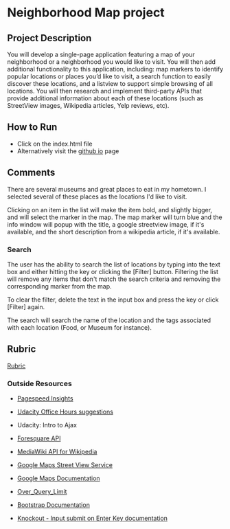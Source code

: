 # Neighborhood Map project

## Project Description
You will develop a single-page application featuring a map of your neighborhood or a neighborhood you would like to visit. You will then add additional functionality to this application, including: map markers to identify popular locations or places you’d like to visit, a search function to easily discover these locations, and a listview to support simple browsing of all locations. You will then research and implement third-party APIs that provide additional information about each of these locations (such as StreetView images, Wikipedia articles, Yelp reviews, etc).

## How to Run
* Click on the index.html file
* Alternatively visit the <a href="http://jerryahames.github.io/P5-Neighborhood-Map/">github io</a> page

## Comments
There are several museums and great places to eat in my hometown. I selected several of these places as the locations I'd like to visit.

Clicking on an item in the list will make the item bold, and slightly bigger, and will select the marker in the map. The map marker will turn blue and the info window will popup with the title, a google streetview image, if it's available, and the short description from a wikipedia article, if it's available.

### Search
The user has the ability to search the list of locations by typing into the text box and either hitting the <Enter> key or clicking the [Filter] button. Filtering the list will remove any items that don't match the search criteria and removing the corresponding marker from the map.

To clear the filter, delete the text in the input box and press the <Enter> key or click [Filter] again.

The search will search the name of the location and the tags associated with each location (Food, or Museum for instance).

## Rubric
<a href="https://www.udacity.com/course/viewer#!/c-nd001/l-2711658591/m-2684328537">Rubric</a>

### Outside Resources
* <a href="https://developers.google.com/speed/pagespeed/insights/">Pagespeed Insights</a>
* <a href="https://github.com/udacity/fend-office-hours/tree/master/Web%20Optimization/Effective%20Optimizations%20for%2060%20FPS">Udacity Office Hours suggestions</a>
* Udacity: Intro to Ajax

* <a href="https://developer.foursquare.com/start">Foresquare API</a>
* <a href="http://www.mediawiki.org/wiki/API%3aMain_page">MediaWiki API for Wikipedia</a>
* <a href="https://developers.google.com/maps/documentation/javascript/streetview"> Google Maps Street View Service</a>
* <a href="https://developers.google.com/maps/documentation/">Google Maps Documentation</a>
* <a href="https://developers.google.com/maps/documentation/business/articles/usage_limits">Over_Query_Limit</a>
* <a href="http://getbootstrap.com/css/">Bootstrap Documentation</a>

* <a href="http://blog.outsharked.com/2013/05/adding-default-enter-key-handling-to.html">Knockout - Input submit on Enter Key documentation</a>
